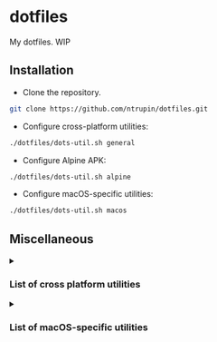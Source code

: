 # dotfiles

My dotfiles. WIP

## Installation

- Clone the repository.

```bash
git clone https://github.com/ntrupin/dotfiles.git
```

- Configure cross-platform utilities:

```bash
./dotfiles/dots-util.sh general
```

- Configure Alpine APK:

```bash
./dotfiles/dots-util.sh alpine
```

- Configure macOS-specific utilities:

```bash
./dotfiles/dots-util.sh macos
```

## Miscellaneous

<details><summary><h3>List of cross platform utilities</h3></summary>

#### Git

Speaks for itself.

#### Nano

The perfect minimal text editor. Now with syntax highlighting!

#### Neofetch

Pretty-printed system information.

#### Vim

*The* text editor.

</details>

<details><summary><h3>List of macOS-specific utilities</h3></summary>

#### Homebrew

> The Missing Package Manager for macOS (or Linux)

Installs packages from homebrew/Brewfile.

</details>